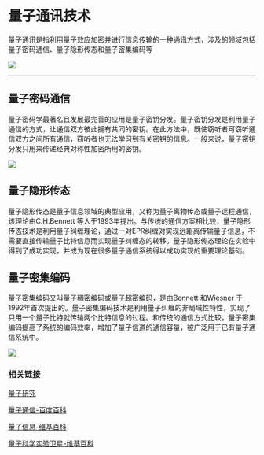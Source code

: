 

# 量子通讯技术

量子通讯是指利用量子效应加密并进行信息传输的一种通讯方式，涉及的领域包括量子密码通信、量子隐形传态和量子密集编码等

![](https://img-blog.csdn.net/20181015003035483?watermark/2/text/aHR0cHM6Ly9ibG9nLmNzZG4ubmV0L3dlaXhpbl80MzM0NzA5NQ==/font/5a6L5L2T/fontsize/400/fill/I0JBQkFCMA==/dissolve/70)

---

## 量子密码通信

量子密码学最著名且发展最完善的应用是量子密钥分发。量子密钥分发是利用量子通信的方式，让通信双方彼此拥有共同的密钥。在此方法中，既使窃听者可窃听通信双方之间所有通信，窃听者也无法学习到有关密钥的信息。一般来说，量子密钥分发只用来传递经典对称性加密所用的密钥。

![](https://img-blog.csdn.net/20181015003119118?watermark/2/text/aHR0cHM6Ly9ibG9nLmNzZG4ubmV0L3dlaXhpbl80MzM0NzA5NQ==/font/5a6L5L2T/fontsize/400/fill/I0JBQkFCMA==/dissolve/70)

## 量子隐形传态

量子隐形传态是量子信息领域的典型应用，又称为量子离物传态或量子远程通信，该理论由C.H.Bennett 等人于1993年提出。与传统的通信方案相比较，量子隐形传态技术是利用量子纠缠理论，通过一对EPR纠缠对实现远距离传输量子信息，不需要直接传输量子比特信息而实现量子纠缠态的转移。量子隐形传态理论在实验中得到了成功实现，并成为现在很多量子通信系统得以成功实现的重要理论基础。

## 量子密集编码

量子密集编码又叫量子稠密编码或量子超密编码，是由Bennett 和Wiesner 于1992年首次提出的。量子密集编码技术是利用量子纠缠的非局域性特性，实现了只用一个量子比特就传输两个比特信息的过程。和传统的通信方式比较，量子密集编码提高了系统的编码效率，增加了量子信道的通信容量，被广泛用于已有量子通信系统中。

![](https://img-blog.csdn.net/20181015003250243?watermark/2/text/aHR0cHM6Ly9ibG9nLmNzZG4ubmV0L3dlaXhpbl80MzM0NzA5NQ==/font/5a6L5L2T/fontsize/400/fill/I0JBQkFCMA==/dissolve/70)




### 相关链接

[量子研究](http://quantum-study.com/)

[量子通信-百度百科](https://baike.baidu.com/item/%E9%87%8F%E5%AD%90%E9%80%9A%E4%BF%A1)

[量子信息-维基百科](https://zh.wikipedia.org/wiki/%E9%87%8F%E5%AD%90%E4%BF%A1%E6%81%AF)

[量子科学实验卫星-维基百科](https://zh.wikipedia.org/wiki/%E9%87%8F%E5%AD%90%E7%A7%91%E5%AD%A6%E5%AE%9E%E9%AA%8C%E5%8D%AB%E6%98%9F)